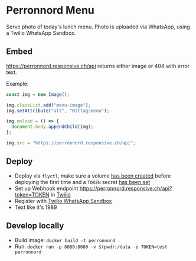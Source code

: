 # Perronnord Menu

Serve photo of today's lunch menu. Photo is uploaded via WhatsApp, using a Twilio WhatsApp Sandbox.

## Embed

https://perronnord.responsive.ch/api returns either image or 404 with error text.

Example:

```js
const img = new Image();

img.classList.add("menu-image");
img.setAttribute("alt", "Mittagsmenu");

img.onload = () => {
  document.body.appendChild(img);
};

img.src = "https://perronnord.responsive.ch/api";
```

## Deploy

- Deploy via `flyctl`, make sure a volume [has been created](https://fly.io/docs/flyctl/volumes-create/) before deploying the first time and a `TOKEN` secret [has been set](https://fly.io/docs/flyctl/secrets-set/)
- Set up Webhook endpoint https://perronnord.responsive.ch/api?token=TOKEN in [Twilio](https://www.twilio.com/docs/usage/webhooks)
- Register with [Twilio WhatsApp Sandbox](https://www.twilio.com/docs/sms/whatsapp/api#twilio-sandbox-for-whatsapp)
- Text like it's 1989

## Develop locally

- Build image: `docker build -t perronnord .`
- Run: `docker run -p 8080:8080 -v $(pwd):/data -e TOKEN=test perronnord`
